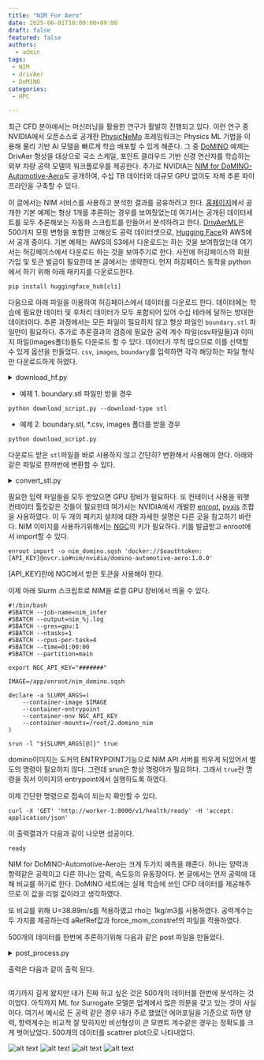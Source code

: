 ```yaml
---
title: "NIM For Aero"
date: 2025-06-01T10:00:00+09:00
draft: false
featured: false
authors:
  - admin
tags: 
 - NIM
 - drivAer
 - DoMINO
categories:
 - HPC

---
```


최근 CFD 분야에서는 머신러닝을 활용한 연구가 활발히 진행되고 있다. 이런 연구 중 NVIDIA에서 오픈소스로 공개한 [PhysicNeMo](https://github.com/NVIDIA/physicsnemo) 프레임워크는 Physics ML 기법을 이용해 물리 기반 AI 모델을 빠르게 학습 배포할 수 있게 해준다. 그 중 [DoMINO](https://docs.nvidia.com/deeplearning/physicsnemo/physicsnemo-core/examples/cfd/external_aerodynamics/domino/readme.html) 예제는 DrivAer 형상을 대상으로 국소 스케일, 포인트 클라우드 기반 신경 연산자를 학습하는 외부 차량 공력 모델의 워크플로우를 제공한다. 추가로 NVIDIA는 [NIM for DoMINO-Automotive-Aero](https://docs.nvidia.com/nim/physicsnemo/domino-automotive-aero/latest/overview.html)도 공개하여, 수십 TB 데이터와 대규모 GPU 없이도 자체 추론 파이프라인을 구축할 수 있다.

이 글에서는 NIM 서비스를 사용하고 분석한 결과를 공유하려고 한다. [홈페이지](https://docs.nvidia.com/nim/physicsnemo/domino-automotive-aero/latest/overview.html)에서 공개한 기본 예제는 형상 1개를 추론하는 경우를 보여줬었는데 여기서는 공개된 데이터세트를 모두 추론해보는 자동화 스크립트를 만들어서 분석하려고 한다.
[DrivAerML](https://caemldatasets.org/drivaerml/)은 500가지 모핑 변형을 포함한 고해상도 공력 데이터셋으로, [Hugging Face](https://huggingface.co/datasets/neashton/drivaerml)와 AWS에서 공개 중이다. 기본 예제는 AWS의 S3에서 다운로드는 하는 것을 보여줬었는데 여기서는 허깅페이스에서 다운로드 하는 것을 보여주기로 한다. 사전에 허깅페이스의 회원 가입 및 토큰 발급이 필요한데 본 글에서는 생략한다. 먼저 허깅페이스 동작을 python에서 하기 위해 아래 패키지를 다운로드한다.

```
pip install huggingface_hub[cli]
```

다음으로 아래 파일을 이용하여 허깅페이스에서 데이터를 다운로드 한다. 데이터에는 학습에 필요한 데이터 및 후처리 데이터가 모두 포함되어 있어 수십 테라에 달하는 방대한 데이터이다. 추론 과정에서는 모든 파일이 필요하지 않고 형상 파일인 `boundary.stl` 파일만이 필요하다. 추가로 추론결과의 검증에 필요한 공력 계수 파일(csv파일들)과 이미지 파일(images폴더)들도 다운로드 할 수 있다. 데이터가 무척 많으므로 이를 선택할 수 있게 옵션을 만들었다. `csv`, `images`, `boundary`를 입력하면 각각 해당하는 파일 형식만 다운로드하게 하였다. 

<details>
<summary>download_hf.py</summary>

```python
import argparse
from huggingface_hub import HfApi, hf_hub_download
import os

# Configuration
REPO_ID    = "neashton/drivaerml"
REPO_TYPE  = "dataset"
HF_TOKEN   = ""
LOCAL_DIR  = "./drivAer_data_full"
RUN_RANGE  = range(101, 501)
CSV_PREFIXES = [
    "force_mom_",
    "force_mom_constref_",
    "geo_parameters_",
    "geo_ref_",
]

def download_csv(run_dir, index):
    for prefix in CSV_PREFIXES:
        filename = f"{run_dir}/{prefix}{index}.csv"
        try:
            print(f"  ▒~F~S CSV: {filename}")
            hf_hub_download(
                repo_id   = REPO_ID,
                repo_type = REPO_TYPE,
                filename  = filename,
                local_dir = LOCAL_DIR,
                token     = HF_TOKEN,
            )
        except Exception:
            print(f"    skip CSV: {filename}")

def download_boundary(run_dir, index):
    filename = f"{run_dir}/boundary_{index}.vtp"
    try:
        print(f"  ▒~F~S VTP: {filename}")
        hf_hub_download(
            repo_id   = REPO_ID,
            repo_type = REPO_TYPE,
            filename  = filename,
            local_dir = LOCAL_DIR,
            token     = HF_TOKEN,
        )
    except Exception:
        print(f"    skip VTP: {filename}")

def download_images(run_dir):
    api = HfApi(token=HF_TOKEN)
    try:
        tree = api.list_repo_tree(
            repo_id   = REPO_ID,
            repo_type = REPO_TYPE,
            path_in_repo = f"{run_dir}/images",
        )
    except Exception as e:
        print(f"    skip images listing: {e}")
        return

    for entry in tree:
        path = entry.path if hasattr(entry, "path") else entry["path"]
        try:
            print(f"  ▒~F~S IMG: {path}")
            hf_hub_download(
                repo_id   = REPO_ID,
                repo_type = REPO_TYPE,
                filename  = path,
                local_dir = LOCAL_DIR,
                token     = HF_TOKEN,
            )
        except Exception:
            print(f"    skip IMG: {path}")

def main():
    parser = argparse.ArgumentParser()
    parser.add_argument(
        "--download-type",
        choices=["csv", "boundary", "images", "all"],
        default="all",
    )
    args = parser.parse_args()
    do_csv      = args.download_type in ("csv", "all")
    do_boundary = args.download_type in ("boundary", "all")
    do_images   = args.download_type in ("images", "all")

    os.makedirs(LOCAL_DIR, exist_ok=True)

    for i in RUN_RANGE:
        run_dir = f"run_{i}"
        print(f"\n▒~V▒ Processing {run_dir}")

        if do_csv:
            download_csv(run_dir, i)

        if do_boundary:
            download_boundary(run_dir, i)

        if do_images:
            download_images(run_dir)

    print("\nAll done.")

if __name__ == "__main__":
    main()
```

</details>



- 예제 1. boundary.stl 파일만 받을 경우
```
python download_script.py --download-type stl
```
  
- 예제 2. boundary.stl, *.csv, images 폴더를 받을 경우  
```
python download_script.py 
```

다운로드 받은 `stl`파일을 바로 사용하지 않고 간단히? 변환해서 사용해야 한다. 아래와 같은 파일로 한꺼번에 변환할 수 있다.


<details>
<summary>convert_stl.py</summary>

```python
#!/usr/bin/env python3
import os
import trimesh

INPUT_ROOT = 'drivAer_data_full'
OUTPUT_DIR = 'drivAer_single_solid_stls'
os.makedirs(OUTPUT_DIR, exist_ok=True)

for i in range(1, 101):
    run_dir = f"run_{i}"
    input_path = os.path.join(INPUT_ROOT, run_dir, f"drivaer_{i}.stl")
    output_path = os.path.join(OUTPUT_DIR, run_dir, f"drivaer_{i}_single_solid.stl")
    os.makedirs(os.path.dirname(output_path), exist_ok=True)
    if os.path.isfile(output_path):
        print(f"[SKIP] Already processed: {output_path}")
        continue

    if not os.path.isfile(input_path):
        print(f"[SKIP] Input STL not found: {input_path}")
        continue

    mesh = trimesh.load_mesh(input_path)
    if isinstance(mesh, trimesh.Scene):
        mesh = trimesh.util.concatenate(list(mesh.geometry.values()))

    mesh.export(output_path)
    print(f"[OK] Saved: {output_path}")
```

</details>

필요한 입력 파일들을 모두 받았으면 GPU 장비가 필요하다. 또 컨테이너 사용을 위햇 컨테이터 툴킷같은 것들이 필요한데 여기서는 NVIDIA에서 개발한 [enroot](https://github.com/NVIDIA/enroot), [pyxis](https://github.com/NVIDIA/pyxis) 조합을 사용하였다. 이 두 개의 패키지 설치에 대한 자세한 설명은 다른 곳을 참고하기 바란다. 
NIM 이미지를 사용하기위해서는 [NGC](https://catalog.ngc.nvidia.com)의 키가 필요하다. 키를 발급받고 enroot에서 import할 수 있다.

```
enroot import -o nim_domino.sqsh 'docker://$oauthtoken:[API_KEY]@nvcr.io#nim/nvidia/domino-automotive-aero:1.0.0' 
```

[API_KEY]란에 NGC에서 받은 토큰을 사용해야 한다.  

이제 아래 Slurm 스크립트로 NIM을 로컬 GPU 장비에서 띄울 수 있다. 

```
#!/bin/bash
#SBATCH --job-name=nim_infer
#SBATCH --output=nim_%j.log
#SBATCH --gres=gpu:1
#SBATCH --ntasks=1
#SBATCH --cpus-per-task=4
#SBATCH --time=01:00:00
#SBATCH --partition=main

export NGC_API_KEY="#######"

IMAGE=/app/enroot/nim_domino.sqsh

declare -a SLURM_ARGS=(
    --container-image $IMAGE
    --container-entrypoint
    --container-env NGC_API_KEY
    --container-mounts=/root/2.domino_nim
)

srun -l "${SLURM_ARGS[@]}" true
```

domino이미지는 도커의 ENTRYPOINT기능으로 NIM API 서버를 띄우게 되있어서 별도의 명령이 필요하지 않다. 그런데 srun은 항상 명령어가 필요하다. 그래서 `true`란 명령을 줘서 이미지의 entrypoint에서 실행하도록 하였다. 

이제 간단한 명령으로 접속이 되는지 확인할 수 있다.

```
curl -X 'GET' 'http://worker-1:8000/v1/health/ready' -H 'accept: application/json' 
```

이 출력결과가 다음과 같이 나오면 성공이다. 

```
ready
```


NIM for DoMINO-Automotive-Aero는 크게 두가지 예측을 해준다. 하나는 양력과 항력같은 공력이고 다른 하나는 압력, 속도등의 유동장이다. 본 글에서는 먼저 공력에 대해 비교를 하기로 한다. DoMINO 세트에는 실제 학습에 쓰인 CFD 데이터를 제공해주므로 이 값을 리얼 값이라고 생각하였다.

또 비교를 위해 U=38.89m/s를 적용하였고 rho는 1kg/m3를 사용하였다. 공력계수는 두 가지를 제공하는데 aRefRef값과 force_mom_constref의 파일을 적용하였다.

500개의 데이터를 한번에 추론하기위해 다음과 같은 post 파일을 만들었다.


<details>
<summary>post_process.py</summary>

```
import numpy as np
import pandas as pd

# --- ▒~D▒▒| ~U ---
URL         = "http://worker-1:8000/v1/infer"                # ▒~T▒|  API ▒~W~T▒~S~\▒~O▒▒~]▒▒~J▒
STREAM_VEL  = 38.89                                            # ▒~\| ▒~F~M (m/s)
RHO         = 1.0                                             # ▒~\| 체 ▒~@▒~O~D (kg/m^3), ▒~U~D▒~Z~T▒~K~\ ▒~H~X▒| ~U
STL_DIR     = "./drivAer_single_solid_stls"               # STL ▒~L~L▒~]▒ ▒~O▒▒~M~T
DATA_DIR    = "./drivAer_data_full"                         # CSV ▒~L~L▒~]▒▒~S▒▒~]▒ ▒~^~H▒~J~T ▒~\▒~C~A▒~\~D ▒~O▒▒~M~T
RUN_START   = 1                                               # ▒~K~\▒~^~Q run
RUN_END     = 100                                             # ▒~E▒~L run

results = []

for i in range(RUN_START, RUN_END+1):
    run_name = f"run_{i}"
    stl_path = os.path.join(STL_DIR, run_name, f"drivaer_{i}_single_solid.stl")

    if not os.path.exists(stl_path):
        print(f"[SKIP] STL not found for run_{i}: {stl_path}")
        continue

    # --- API ▒~X▒▒~\ ---
    files = {"design_stl": (os.path.basename(stl_path), open(stl_path, "rb"))}
    data = {
        "stream_velocity": str(STREAM_VEL),
        "stencil_size":    "1",
        "point_cloud_size": "500000",
    }
    try:
        r = httpx.post(URL, files=files, data=data, timeout=120.0)
        r.raise_for_status()
    except Exception as e:
        print(f"[ERROR] API failed for run_{i}: {e}")
        continue

    # --- 결과 ▒~]▒기 ---
    with np.load(io.BytesIO(r.content)) as npz:
        output = {key: npz[key] for key in npz.files}

    # ▒~B▒ ▒~]▒▒~D▒~W~P ▒~T▒▒~]▒ ▒| ~A▒| ~H▒~^~H ▒~H~X▒| ~U▒~U~X▒~D▒▒~Z~T
    drag = output.get("drag_force")
    lift = output.get("lift_force")

    # --- 참조▒~R ▒~\▒~S~\ ---
    geo_csv   = os.path.join(DATA_DIR, run_name, f"geo_ref_{i}.csv")
    force_csv = os.path.join(DATA_DIR, run_name, f"force_mom_constref_{i}.csv")

    try:
        geo_df   = pd.read_csv(geo_csv)
        force_df = pd.read_csv(force_csv)
    except Exception as e:
        print(f"[SKIP] CSV not found for run_{i}: {e}")
        continue

    # aRef 칼▒~_▒▒~]~D 기▒~@ 면▒| ~A▒~\▒▒~\ ▒~B▒▒~Z▒
    aRef     = float(geo_df.loc[0, "aRefRef"])
    Cd_ref   = float(force_df.loc[0, "Cd"])
    Cl_ref   = float(force_df.loc[0, "Cl"])

    # --- ▒~D▒~H~X ▒~D▒~B▒ ---
    q_inf   = 0.5 * RHO * STREAM_VEL**2
    Cd_pred = drag / (q_inf * aRef)
    Cl_pred = lift / (q_inf * aRef)

    results.append({
        "run":      i,
        "Cd_pred":  Cd_pred,
        "Cd_ref":   Cd_ref,
        "Cl_pred":  Cl_pred,
        "Cl_ref":   Cl_ref,
    })
    print(f"[OK] run_{i}: Cd_pred={Cd_pred:.4f}, Cd_ref={Cd_ref:.4f}, Cl_pred={Cl_pred:.4f}, Cl_ref={Cl_ref:.4f}")

# --- 결과 ▒~\▒| ▒ ---
if results:
    df = pd.DataFrame(results)
    out_csv = "summary_coefficients.csv"
    df.to_csv(out_csv, index=False)
    print(f"\nComplete! Results saved to {out_csv}")
else:
    print("No results to save.")
```

</details>


출력은 다음과 같이 출력 된다.
```

```


여기까지 길게 왔지만 내가 진짜 하고 싶은 것은 500개의 데이터를 한번에 분석하는 것이었다. 아직까지 ML for Surrogate 모델은 업계에서 많은 의문을 갖고 있는 것이 사실이다. 여기서 예시로 든 공력 같은 경우 내가 주로 했었던 에어포일을 기준으로 하면 양력, 항력계수는 비교적 잘 맞히지만 비선형성이 큰 모멘트 계수같은 경우는 정확도를 크게 벗어났었다. 
500개의 데이터를 scattrer plot으로 나타내었다. 

![alt text](Cd_scatter.png)
![alt text](Cl_scatter.png)
![alt text](Cd_error_hist.png)
![alt text](Cl_error_hist.png)






